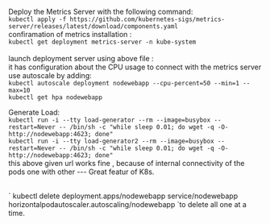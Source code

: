 
Deploy the Metrics Server with the following command: <br />
` kubectl apply -f https://github.com/kubernetes-sigs/metrics-server/releases/latest/download/components.yaml `
<br />
confiramation of metrics installation : <br />
` kubectl get deployment metrics-server -n kube-system `
<br />
<br />
launch  deployment server using above file : <br />
it has configuration about the CPU usage to connect with the metrics server <br />
use autoscale by adding: <br />
` kubectl autoscale deployment nodewebapp --cpu-percent=50 --min=1 --max=10 ` 
<br />
` kubectl get hpa nodewebapp `

Generate Load: <br />
` kubectl run -i --tty load-generator --rm --image=busybox --restart=Never -- /bin/sh -c "while sleep 0.01; do wget -q -O- http://nodewebapp:4623; done" ` <br />
` kubectl run -i --tty load-generator2 --rm --image=busybox --restart=Never -- /bin/sh -c "while sleep 0.01; do wget -q -O- http://nodewebapp:4623; done" `<br />
this above given url works fine , because of internal connectivity of the pods one with other --- Great featur of K8s.

<br />
 ` kubectl delete deployment.apps/nodewebapp service/nodewebapp horizontalpodautoscaler.autoscaling/nodewebapp `to delete all one at a time.
